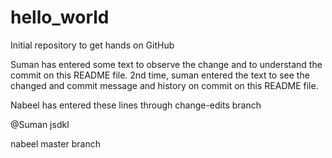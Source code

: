 # hello_world


Initial repository to get hands on GitHub


Suman has entered some text to observe the change and to understand the commit on this README file.
2nd time, suman entered the text to see the changed and commit message and history on commit on this README file.

Nabeel has entered these lines through change-edits branch


@Suman
jsdkl

nabeel master branch

